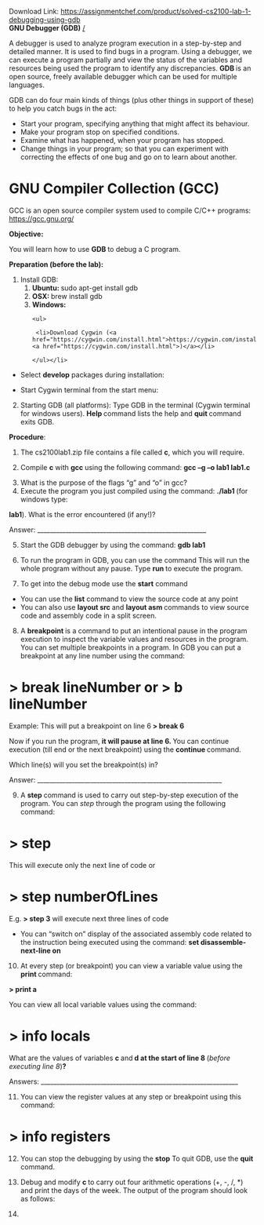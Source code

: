 Download Link: https://assignmentchef.com/product/solved-cs2100-lab-1-debugging-using-gdb
<br>
<strong>GNU Debugger (GDB)</strong> <a href="https://www.gnu.org/software/gdb/">/</a>

A debugger is used to analyze program execution in a step-by-step and detailed manner. It is used to find bugs in a program. Using a debugger, we can execute a program partially and view the status of the variables and resources being used the program to identify any discrepancies. <strong>GDB </strong>is an open source, freely available debugger which can be used for multiple languages.

GDB can do four main kinds of things (plus other things in support of these) to help you catch bugs in the act:

<ul>

 <li>Start your program, specifying anything that might affect its behaviour.</li>

 <li>Make your program stop on specified conditions.</li>

 <li>Examine what has happened, when your program has stopped.</li>

 <li>Change things in your program; so that you can experiment with correcting the effects of one bug and go on to learn about another.</li>

</ul>




<h1>GNU Compiler Collection (GCC)</h1>

GCC is an open source compiler system used to compile C/C++ programs: <a href="https://gcc.gnu.org/">https://gcc.gnu.org/</a>

<strong> </strong>

<strong>Objective:</strong>

You will learn how to use <strong>GDB </strong>to debug a C program.




<strong>Preparation (before the lab): </strong>

<ol>

 <li>Install GDB:

  <ol>

   <li><strong>Ubuntu: </strong>sudo apt-get install gdb</li>

   <li><strong>OSX: </strong>brew install gdb</li>

   <li><strong>Windows: </strong>

    <ul>

     <li>Download Cygwin (<a href="https://cygwin.com/install.html">https://cygwin.com/install.html</a><a href="https://cygwin.com/install.html">)</a></li>

    </ul></li>

  </ol></li>

</ol>

<strong> </strong>

<ul>

 <li>Select <strong>develop</strong> packages during installation:</li>

</ul>

<strong> </strong>

<strong> </strong>

<ul>

 <li>Start Cygwin terminal from the start menu:</li>

</ul>










<ol start="2">

 <li>Starting GDB (all platforms): Type GDB in the terminal (Cygwin terminal for windows users). <strong>Help </strong>command lists the help and <strong>quit </strong>command exits GDB.</li>

</ol>

<strong> </strong>

<strong> </strong>

<strong>Procedure</strong>:

<ol>

 <li>The cs2100lab1.zip file contains a file called <strong>c</strong>, which you will require.</li>

</ol>




<ol start="2">

 <li>Compile <strong>c</strong> with <strong>gcc </strong>using the following command: <strong>gcc –g –o lab1 lab1.c</strong></li>

</ol>




<ol start="3">

 <li>What is the purpose of the flags “g” and “o” in gcc?</li>

 <li>Execute the program you just compiled using the command: <strong>./lab1 </strong>(for windows type:</li>

</ol>

<strong>lab1</strong>). What is the error encountered (if any!)?




Answer: ______________________________________________________




<ol start="5">

 <li>Start the GDB debugger by using the command: <strong>gdb lab1</strong></li>

</ol>




<ol start="6">

 <li>To run the program in GDB, you can use the command This will run the whole program without any pause. Type <strong>run </strong>to execute the program.</li>

</ol>




<ol start="7">

 <li>To get into the debug mode use the <strong>start</strong> command</li>

</ol>




<ul>

 <li>You can use the <strong>list</strong> command to view the source code at any point</li>

 <li>You can also use <strong>layout src </strong>and <strong>layout asm </strong>commands to view source code and assembly code in a split screen.</li>

</ul>




<ol start="8">

 <li>A <strong>breakpoint </strong>is a command to put an intentional pause in the program execution to inspect the variable values and resources in the program. You can set multiple breakpoints in a program. In GDB you can put a breakpoint at any line number using the command:</li>

</ol>




<h1>&gt; break lineNumber or &gt; b lineNumber<em>  </em></h1>




Example: This will put a breakpoint on line 6<strong> &gt; break 6 </strong>




Now if you run the program, <strong>it will pause at line 6. </strong>You can continue execution (till end or the next breakpoint) using the <strong>continue </strong>command.




Which line(s) will you set the breakpoint(s) in?




Answer: ___________________________________________________________




<ol start="9">

 <li>A <strong>step </strong>command is used to carry out step-by-step execution of the program. You can <em>step </em>through the program using the following command:</li>

</ol>




<h1>&gt; step</h1>

This will execute only the next line of code or

<h1>&gt; step numberOfLines</h1>




E.g. <strong>&gt; step 3</strong> will execute next three lines of code




<ul>

 <li>You can “switch on” display of the associated assembly code <sub>      </sub>related to the instruction being executed using the command:  <strong>set disassemble-next-line on</strong></li>

</ul>




<ol start="10">

 <li>At every step (or breakpoint) you can view a variable value using the <strong>print </strong>command:</li>

</ol>

<strong>&gt; print a </strong>




You can view all local variable values using the command:

<h1>&gt; info locals</h1>




What are the values of variables <strong>c </strong>and<strong> d at the start of line 8 </strong>(<em>before executing line 8</em>)<strong>? </strong>







Answers: _______________________________________________________________




<ol start="11">

 <li>You can view the register values at any step or breakpoint using this command:</li>

</ol>




<h1>&gt; info registers</h1>




<ol start="12">

 <li>You can stop the debugging by using the <strong>stop</strong> To quit GDB, use the <strong>quit</strong> command.</li>

</ol>




<ol start="13">

 <li>Debug and modify <strong>c </strong>to carry out four arithmetic operations (+, -, /, *) and print the days of the week. The output of the program should look as follows:</li>

</ol>




<ol start="14">

 <li></li>

</ol>